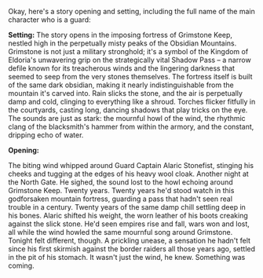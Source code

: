 Okay, here's a story opening and setting, including the full name of the main character who is a guard:

**Setting:** The story opens in the imposing fortress of Grimstone Keep, nestled high in the perpetually misty peaks of the Obsidian Mountains. Grimstone is not just a military stronghold; it's a symbol of the Kingdom of Eldoria's unwavering grip on the strategically vital Shadow Pass – a narrow defile known for its treacherous winds and the lingering darkness that seemed to seep from the very stones themselves. The fortress itself is built of the same dark obsidian, making it nearly indistinguishable from the mountain it's carved into. Rain slicks the stone, and the air is perpetually damp and cold, clinging to everything like a shroud. Torches flicker fitfully in the courtyards, casting long, dancing shadows that play tricks on the eye. The sounds are just as stark: the mournful howl of the wind, the rhythmic clang of the blacksmith's hammer from within the armory, and the constant, dripping echo of water.

**Opening:**

The biting wind whipped around Guard Captain Alaric Stonefist, stinging his cheeks and tugging at the edges of his heavy wool cloak. Another night at the North Gate. He sighed, the sound lost to the howl echoing around Grimstone Keep. Twenty years. Twenty years he'd stood watch in this godforsaken mountain fortress, guarding a pass that hadn't seen real trouble in a century. Twenty years of the same damp chill settling deep in his bones. Alaric shifted his weight, the worn leather of his boots creaking against the slick stone. He'd seen empires rise and fall, wars won and lost, all while the wind howled the same mournful song around Grimstone. Tonight felt different, though. A prickling unease, a sensation he hadn't felt since his first skirmish against the border raiders all those years ago, settled in the pit of his stomach. It wasn't just the wind, he knew. Something was coming.
